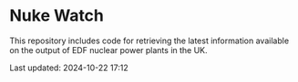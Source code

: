 # Nuke Watch

This repository includes code for retrieving the latest information available on the output of EDF nuclear power plants in the UK.

Last updated: 2024-10-22 17:12